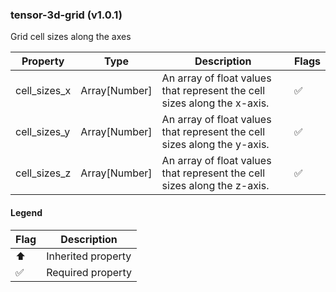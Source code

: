 ### tensor-3d-grid (v1.0.1)
Grid cell sizes along the axes

| Property | Type | Description | Flags |
|---|---|---|---|
| cell_sizes_x | Array[Number] | An array of float values that represent the cell sizes along the x-axis. | ✅ |
| cell_sizes_y | Array[Number] | An array of float values that represent the cell sizes along the y-axis. | ✅ |
| cell_sizes_z | Array[Number] | An array of float values that represent the cell sizes along the z-axis. | ✅ |


#### Legend

| Flag | Description |
| --- | --- |
| ⬆️ | Inherited property |
| ✅ | Required property |

